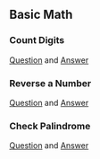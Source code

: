## Basic Math
### Count Digits
[Question](https://www.geeksforgeeks.org/problems/count-digits5716/1) and 
[Answer](https://github.com/venkatakrishna4/DSA/blob/main/src/main/java/com/krish/dsa/basicmath/CountDigits.java)

### Reverse a Number
[Question](https://leetcode.com/problems/reverse-integer/description/) and
[Answer](https://github.com/venkatakrishna4/DSA/blob/main/src/main/java/com/krish/dsa/basicmath/ReverseInteger.java)

### Check Palindrome
[Question](https://leetcode.com/problems/palindrome-number/description/) and
[Answer](https://github.com/venkatakrishna4/DSA/blob/main/src/main/java/com/krish/dsa/basicmath/CheckPalindrome.java)
